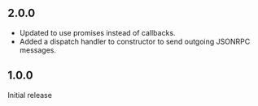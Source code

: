 2.0.0
------

* Updated to use promises instead of callbacks.
* Added a dispatch handler to constructor to send outgoing JSONRPC messages.

1.0.0
------

Initial release
